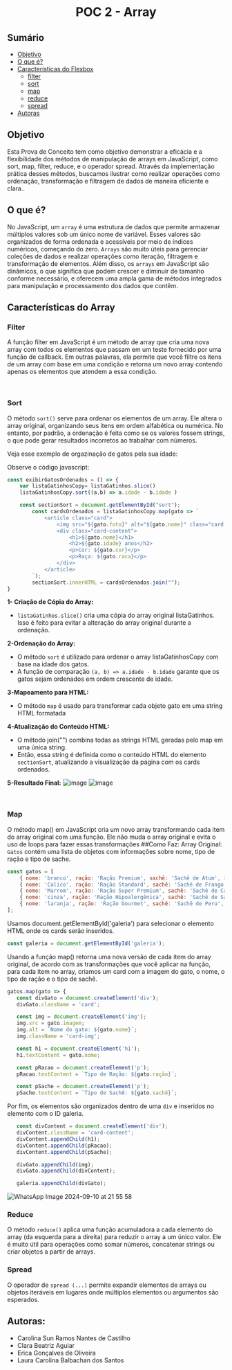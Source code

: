 
# <h1 align="center">POC 2 - Array </h1>

## Sumário
* [Objetivo](#objetivo)
*  [O que é?](#oque)
* [Características do Flexbox](#caracteristicas)
   * [filter](#filter)
   * [sort](#sort)
   * [map](#map)
   * [reduce](#reduce)
   * [spread](#spread)
* [Autoras](#autoras)


<div id='objetivo'/> 
   
## Objetivo 
<p> Esta Prova de Conceito tem como objetivo demonstrar a eficácia e a flexibilidade dos métodos de manipulação de arrays em JavaScript, como sort, map, filter, reduce, e o operador spread. Através da implementação prática desses métodos, buscamos ilustrar como realizar operações como ordenação, transformação e filtragem de dados de maneira eficiente e clara..</p>



<div id='oque'/> 
  
## O que é? 
  No JavaScript, um `array` é uma estrutura de dados que permite armazenar múltiplos valores sob um único nome de variável. Esses valores são organizados de forma ordenada e acessíveis por meio de índices numéricos, começando do zero. `Arrays` são muito úteis para gerenciar coleções de dados e realizar operações como iteração, filtragem e transformação de elementos. Além disso, os `arrays` em JavaScript são dinâmicos, o que significa que podem crescer e diminuir de tamanho conforme necessário, e oferecem uma ampla gama de métodos integrados para manipulação e processamento dos dados que contêm. 


<div id='caracteristicas'/>

## Características do Array


<div id='filter'/>
   
### Filter
  A função filter em JavaScript é um método de array que cria uma nova array com todos os elementos que passam em um teste fornecido por uma função de callback. Em outras palavras, ela permite que você filtre os itens de um array com base em uma condição e retorna um novo array contendo apenas os elementos que atendem a essa condição.</p>


<br>

<div id='sort'/>
   
### Sort
  O método `sort()` serve para ordenar os elementos de um array. Ele altera o array original, organizando seus itens em ordem alfabética ou numérica. No entanto, por padrão, a ordenação é feita como se os valores fossem strings, o que pode gerar resultados incorretos ao trabalhar com números.
  
  Veja esse exemplo de orgazinação de gatos pela sua idade: 

  Observe o código javascript:
```js
const exibirGatosOrdenados = () => {
    var listaGatinhosCopy= listaGatinhos.slice() 
    listaGatinhosCopy.sort((a,b) => a.idade - b.idade )

    const sectionSort = document.getElementById("sort");
        const cardsOrdenados = listaGatinhosCopy.map(gato => `
            <article class="card">
                <img src="${gato.foto}" alt="${gato.nome}" class="card-img"/>
                <div class="card-content">
                    <h1>${gato.nome}</h1>
                    <h2>${gato.idade} anos</h2>
                    <p>Cor: ${gato.cor}</p>
                    <p>Raça: ${gato.raca}</p>
                </div>
            </article>
        `);
        sectionSort.innerHTML = cardsOrdenados.join("");
}
```
**1- Criação de Cópia do Array:**
  * `listaGatinhos.slice()` cria uma cópia do array original listaGatinhos. Isso é feito para evitar a alteração do array original durante a ordenação. 

**2-Ordenação do Array:**
  * O método `sort` é utilizado para ordenar o array listaGatinhosCopy com base na idade dos gatos. 
  * A função de comparação `(a, b) => a.idade - b.idade` garante que os gatos sejam ordenados em ordem crescente de idade.

**3-Mapeamento para HTML:**
  * O método `map` é usado para transformar cada objeto gato em uma string HTML formatada


**4-Atualização do Conteúdo HTML:**
  * O método join("") combina todas as strings HTML geradas pelo map em uma única string.
  * Então, essa string é definida como o conteúdo HTML do elemento `sectionSort`, atualizando a visualização da página com os cards ordenados.

  
**5-Resultado Final:**
    ![image](https://github.com/user-attachments/assets/4c203357-6ca7-4f1f-9799-d48d10c7321c)
    ![image](https://github.com/user-attachments/assets/9136d263-3e09-4e2c-96e3-d0ffd3bcb55f)


<br>




<div id='map'/>
   
### Map

O método map() em JavaScript cria um novo array transformando cada item do array original com uma função. Ele não muda o array original e evita o uso de loops para fazer essas transformações
##Como Faz:
Array Original: `Gatos` contém uma lista de objetos com informações sobre  nome, tipo de ração e tipo de sache.
     
``` javascript
const gatos = [
    { nome: 'branco', ração: 'Ração Premium', sachê: 'Sachê de Atum', imagem: 'imagens/branco.png' },
    { nome: 'Calico', ração: 'Ração Standard', sachê: 'Sachê de Frango', imagem: 'imagens/calico.png' },
    { nome: 'Marrom', ração: 'Ração Super Premium', sachê: 'Sachê de Carne', imagem: 'imagens/marrom.png' },
    { nome: 'cinza', ração: 'Ração Hipoalergênica', sachê: 'Sachê de Salmão', imagem: 'imagens/cinza.png' },
    { nome: 'laranja', ração: 'Ração Gourmet', sachê: 'Sachê de Peru', imagem: 'imagens/laranja.png' }
];
```
Usamos document.getElementById('galeria') para selecionar o elemento HTML onde os cards serão inseridos.

``` javascript
const galeria = document.getElementById('galeria');
```
Usando a função map() retorna uma nova versão de cada item do array original, de acordo com as transformações que você aplicar na função, para cada item no array, criamos um card com a imagem do gato, o nome, o tipo de ração e o  tipo de sachê.    
 ```javascript
gatos.map(gato => {
    const divGato = document.createElement('div');
    divGato.className = 'card';

    const img = document.createElement('img');
    img.src = gato.imagem;
    img.alt = `Nome do gato: ${gato.nome}`;
    img.className = 'card-img';

    const h1 = document.createElement('h1');
    h1.textContent = gato.nome;

    const pRacao = document.createElement('p');
    pRacao.textContent = `Tipo de Ração: ${gato.ração}`;

    const pSache = document.createElement('p');
    pSache.textContent = `Tipo de Sachê: ${gato.sachê}`;
```
Por fim, os elementos são organizados dentro de uma `div` e inseridos no elemento com o ID galeria.
 ```javascript
    const divContent = document.createElement('div');
    divContent.className = 'card-content';
    divContent.appendChild(h1);
    divContent.appendChild(pRacao);
    divContent.appendChild(pSache);

    divGato.appendChild(img);
    divGato.appendChild(divContent);

    galeria.appendChild(divGato);
```
![WhatsApp Image 2024-09-10 at 21 55 58](https://github.com/user-attachments/assets/5a01ad14-603b-4bdb-b34d-d2996e0f0d6e)



<div id='reduce'/>
   
### Reduce
  O método `reduce()` aplica uma função acumuladora a cada elemento do array (da esquerda para a direita) para reduzir o array a um único valor. Ele é muito útil para operações como somar números, concatenar strings ou criar objetos a partir de arrays.



<div id='spread'/>
   
### Spread
  O operador de `spread (...)` permite expandir elementos de arrays ou objetos iteráveis em lugares onde múltiplos elementos ou argumentos são esperados.



<div id='autoras'/>
   
## Autoras:
* Carolina Sun Ramos Nantes de Castilho 
* Clara Beatriz Aguiar 
* Erica Gonçalves de Oliveira
* Laura Carolina Balbachan dos Santos 



